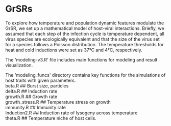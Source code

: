 # GrSRs

To explore how temperature and population dynamic features modulate the GrSR, we set up a mathematical model of host-viral interactions. 
Briefly, we assumed that each step of the infection cycle is temperature dependent, all virus species are ecologically equivalent and that the size of the virus set for a species follows a Poisson distribution. 
The temperature thresholds for heat and cold inductions were set as 37℃ and 4℃, respectively. 

The 'modeling-v3.R' file includes main functions for modeling and result visualization.  

The 'modeling_funcs' directory contains key functions for the simulations of host traits with given parameters.  
beta.R   ## Burst size, particles  
delta.R  ## Induction rate  
growth.R ## Growth rate  
growth_stress.R  ## Temperature stress on growth  
immunity.R  ## Immunity rate  
Induction2.R ## Induction rate of lysogeny across temperature  
theta.R  ## Temperature niche of host cells.  
